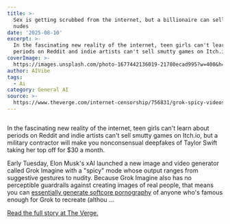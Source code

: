 ```yaml
---
title: >-
  Sex is getting scrubbed from the internet, but a billionaire can sell you AI
  nudes
date: '2025-08-10'
excerpt: >-
  In the fascinating new reality of the internet, teen girls can't learn about
  periods on Reddit and indie artists can't sell smutty games on Itch.io, b...
coverImage: >-
  https://images.unsplash.com/photo-1677442136019-21780ecad995?w=400&h=200&fit=crop&auto=format
author: AIVibe
tags:
  - Ai
category: General AI
source: >-
  https://www.theverge.com/internet-censorship/756831/grok-spicy-videos-nonconsensual-deepfakes-online-safety
---
```


											

						
<figure>

<img alt="" data-caption="" data-portal-copyright="" data-has-syndication-rights="1" src="https://platform.theverge.com/wp-content/uploads/sites/2/2025/08/257884_Hollow_internet_safety_CVirginia.jpg?quality=90&#038;strip=all&#038;crop=0,0,100,100" />
	<figcaption>
		</figcaption>
</figure>
<p class="has-text-align-none">In the fascinating new reality of the internet, teen girls can't learn about periods on Reddit and indie artists can't sell smutty games on Itch.io, but a military contractor will make you nonconsensual deepfakes of Taylor Swift taking her top off for $30 a month.</p>
<p class="has-text-align-none">Early Tuesday, Elon Musk's xAI launched a new image and video generator called Grok Imagine with a "spicy" mode whose output ranges from suggestive gestures to nudity. Because Grok Imagine also has no perceptible guardrails against creating images of real people, that means you can <a href="https://www.theverge.com/report/718975/xai-grok-imagine-taylor-swifty-deepfake-nudes">essentially generate softcore pornography</a> of anyone who's famous enough for Grok to recreate (althou …</p>
<p><a href="https://www.theverge.com/internet-censorship/756831/grok-spicy-videos-nonconsensual-deepfakes-online-safety">Read the full story at The Verge.</a></p>
						
									
